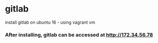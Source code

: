 # gitlab
install gitlab on ubuntu 16 - using vagrant vm

### After installing, gitlab can be accessed at http://172.34.56.78

#
